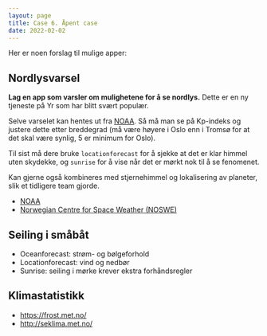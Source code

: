 ```yaml
---
layout: page
title: Case 6. Åpent case
date: 2022-02-02
---
```


Her er noen forslag til mulige apper:


## Nordlysvarsel

**Lag en app som varsler om mulighetene for å se nordlys.** Dette er en ny tjeneste
på Yr som har blitt svært populær.

Selve varselet kan hentes ut fra
[NOAA](https://www.swpc.noaa.gov/products/3-day-forecast). Så må man se på
Kp-indeks og justere dette etter breddegrad (må være høyere i Oslo enn i Tromsø
for at det skal være synlig, 5 er minimum for Oslo).

Til sist må dere bruke `locationforecast` for å sjekke at det er klar himmel
uten skydekke, og `sunrise` for å vise når det er mørkt nok til å se fenomenet.

Kan gjerne også kombineres med stjernehimmel og lokalisering av planeter, slik
et tidligere team gjorde.

- [NOAA](https://www.swpc.noaa.gov/products/3-day-forecast)
- [Norwegian Centre for Space Weather (NOSWE)](https://site.uit.no/spaceweather/)

## Seiling i småbåt

- Oceanforecast: strøm- og bølgeforhold
- Locationforecast: vind og nedbør
- Sunrise: seiling i mørke krever ekstra forhåndsregler



## Klimastatistikk

- <https://frost.met.no/>
- <http://seklima.met.no/>
